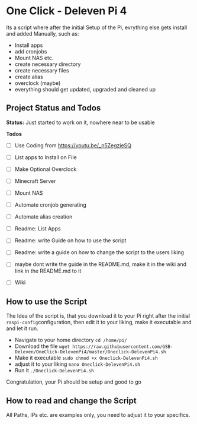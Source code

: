# One Click - Deleven Pi 4

Its a script where after the initial Setup of the Pi, evrything else gets install and added Manually, such as:

* Install apps
* add cronjobs
* Mount NAS  etc.
* create necessary directory
* create necessary files
* create alias
* overclock (maybe)
* everything should get updated, upgraded and cleaned up

## Project Status and Todos

**Status:** Just started to work on it, nowhere near to be usable

**Todos**

- [ ] Use Coding from https://youtu.be/_n5ZegzieSQ
- [ ] List apps to Install on File
- [ ] Make Optional Overclock
- [ ] Minecraft Server
- [ ] Mount NAS
- [ ] Automate cronjob generating
- [ ] Automate alias creation
- [ ] Readme: List Apps
- [ ] Readme: write Guide on how to use the script
- [ ] Readme: write a guide on how to change the script to the users liking
- [ ] maybe dont write the guide in the README.md, make it in the wiki and link in the README.md to it
- [ ] Wiki


## How to use the Script

The Idea of the script is, that you download it to your Pi right after the initial `raspi-config`configuration, then edit it to your liking, make it executable and and let it run.

* Navigate to your home directory `cd /home/pi/`* Download the file `wget https://raw.githubusercontent.com/GSB-Deleven/OneClick-DelevenPi4/master/Oneclick-DelevenPi4.sh`* Make it executable `sudo chmod +x Oneclick-DelevenPi4.sh`
* adjust it to your liking `nano Oneclick-DelevenPi4.sh`
* Run it `./Oneclick-DelevenPi4.sh`

Congratulation, your Pi should be setup and good to go

## How to read and change the Script

All Paths, IPs etc. are examples only, you need to adjust it to your specifics.


